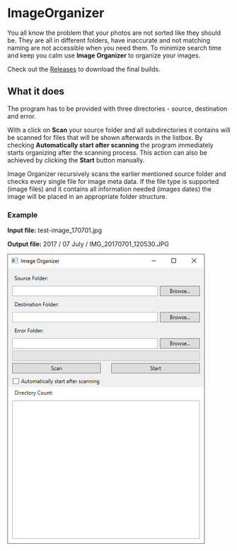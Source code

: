 # ImageOrganizer

You all know the problem that your photos are not sorted like they should be. They are all in different folders, have inaccurate and not matching naming are not accessible when you need them. To minimize search time and keep you calm use **Image Organizer** to organize your images.

Check out the [Releases](https://github.com/aschbacd/ImageOrganizer/releases) to download the final builds.

## What it does

The program has to be provided with three directories - source, destination and error.

With a click on **Scan** your source folder and all subdirectories it contains will be scanned for files that will be shown afterwards in the listbox. By checking **Automatically start after scanning** the program immediately starts organizing after the scanning process. This action can also be achieved by clicking the **Start** button manually.

Image Organizer recursively scans the earlier mentioned source folder and checks every single file for image meta data. If the file type is supported (image files) and it contains all information needed (images dates) the image will be placed in an appropriate folder structure.

### Example

**Input file:** test-image_170701.jpg

**Output file:** 2017 / 07 July / IMG_20170701_120530.JPG

![Screenshot 01](Screenshots/Screenshot_01.png)
